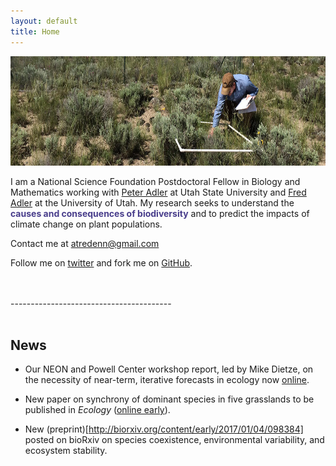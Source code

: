 ```yaml
---
layout: default
title: Home
---
```


<img src="att_cover.JPG" style="width: 700px; height: 175px"  />

I am a National Science Foundation Postdoctoral Fellow in Biology and Mathematics working with [Peter Adler](https://qcnr.usu.edu/labs/adler_lab/) at Utah State University and [Fred Adler](http://www.math.utah.edu/~adler/) at the University of Utah. My research seeks to understand the **<span style="color:DarkSlateBlue">causes and consequences of biodiversity</span>** and to predict the impacts of climate change on plant populations.

Contact me at atredenn@gmail.com

Follow me on [twitter](https://twitter.com/atredennick?lang=en) and fork me on [GitHub](https://github.com/atredennick).

<br/>
<br/>
----------------------------------------
<br/>
<br/>

## News

* Our NEON and Powell Center workshop report, led by Mike Dietze, on the necessity of near-term, iterative forecasts in ecology now [online](http://figshare.com/articles/Iterative_ecological_forecasting_Needs_opportunities_and_challenges/4715317).

* New paper on synchrony of dominant species in five grasslands to be published in *Ecology* ([online early](http://onlinelibrary.wiley.com/doi/10.1002/ecy.1757/full)).

* New (preprint)[http://biorxiv.org/content/early/2017/01/04/098384] posted on bioRxiv on species coexistence, environmental variability, and ecosystem stability.


